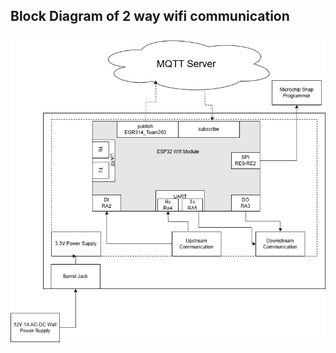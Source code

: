 ## Block Diagram of 2 way wifi communication

![Block Diagram](Block_Team203_CarterONeill-Page-4.drawio.png)
